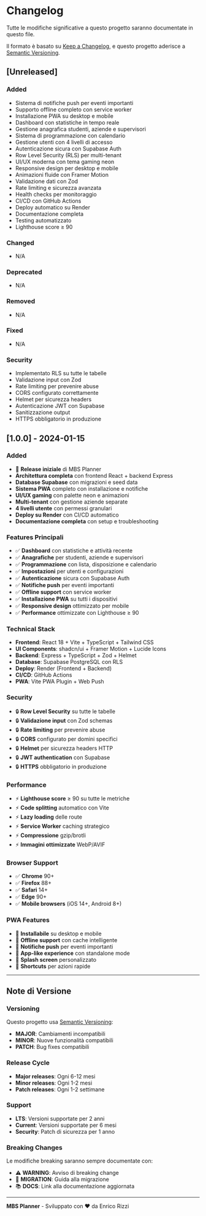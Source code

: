 # Changelog

Tutte le modifiche significative a questo progetto saranno documentate in questo file.

Il formato è basato su [Keep a Changelog](https://keepachangelog.com/en/1.0.0/),
e questo progetto aderisce a [Semantic Versioning](https://semver.org/spec/v2.0.0.html).

## [Unreleased]

### Added
- Sistema di notifiche push per eventi importanti
- Supporto offline completo con service worker
- Installazione PWA su desktop e mobile
- Dashboard con statistiche in tempo reale
- Gestione anagrafica studenti, aziende e supervisori
- Sistema di programmazione con calendario
- Gestione utenti con 4 livelli di accesso
- Autenticazione sicura con Supabase Auth
- Row Level Security (RLS) per multi-tenant
- UI/UX moderna con tema gaming neon
- Responsive design per desktop e mobile
- Animazioni fluide con Framer Motion
- Validazione dati con Zod
- Rate limiting e sicurezza avanzata
- Health checks per monitoraggio
- CI/CD con GitHub Actions
- Deploy automatico su Render
- Documentazione completa
- Testing automatizzato
- Lighthouse score ≥ 90

### Changed
- N/A

### Deprecated
- N/A

### Removed
- N/A

### Fixed
- N/A

### Security
- Implementato RLS su tutte le tabelle
- Validazione input con Zod
- Rate limiting per prevenire abuse
- CORS configurato correttamente
- Helmet per sicurezza headers
- Autenticazione JWT con Supabase
- Sanitizzazione output
- HTTPS obbligatorio in produzione

## [1.0.0] - 2024-01-15

### Added
- 🎉 **Release iniziale** di MBS Planner
- **Architettura completa** con frontend React + backend Express
- **Database Supabase** con migrazioni e seed data
- **Sistema PWA** completo con installazione e notifiche
- **UI/UX gaming** con palette neon e animazioni
- **Multi-tenant** con gestione aziende separate
- **4 livelli utente** con permessi granulari
- **Deploy su Render** con CI/CD automatico
- **Documentazione completa** con setup e troubleshooting

### Features Principali
- ✅ **Dashboard** con statistiche e attività recente
- ✅ **Anagrafiche** per studenti, aziende e supervisori
- ✅ **Programmazione** con lista, disposizione e calendario
- ✅ **Impostazioni** per utenti e configurazioni
- ✅ **Autenticazione** sicura con Supabase Auth
- ✅ **Notifiche push** per eventi importanti
- ✅ **Offline support** con service worker
- ✅ **Installazione PWA** su tutti i dispositivi
- ✅ **Responsive design** ottimizzato per mobile
- ✅ **Performance** ottimizzate con Lighthouse ≥ 90

### Technical Stack
- **Frontend**: React 18 + Vite + TypeScript + Tailwind CSS
- **UI Components**: shadcn/ui + Framer Motion + Lucide Icons
- **Backend**: Express + TypeScript + Zod + Helmet
- **Database**: Supabase PostgreSQL con RLS
- **Deploy**: Render (Frontend + Backend)
- **CI/CD**: GitHub Actions
- **PWA**: Vite PWA Plugin + Web Push

### Security
- 🔒 **Row Level Security** su tutte le tabelle
- 🔒 **Validazione input** con Zod schemas
- 🔒 **Rate limiting** per prevenire abuse
- 🔒 **CORS** configurato per domini specifici
- 🔒 **Helmet** per sicurezza headers HTTP
- 🔒 **JWT authentication** con Supabase
- 🔒 **HTTPS** obbligatorio in produzione

### Performance
- ⚡ **Lighthouse score** ≥ 90 su tutte le metriche
- ⚡ **Code splitting** automatico con Vite
- ⚡ **Lazy loading** delle route
- ⚡ **Service Worker** caching strategico
- ⚡ **Compressione** gzip/brotli
- ⚡ **Immagini ottimizzate** WebP/AVIF

### Browser Support
- ✅ **Chrome** 90+
- ✅ **Firefox** 88+
- ✅ **Safari** 14+
- ✅ **Edge** 90+
- ✅ **Mobile browsers** (iOS 14+, Android 8+)

### PWA Features
- 📱 **Installabile** su desktop e mobile
- 📱 **Offline support** con cache intelligente
- 📱 **Notifiche push** per eventi importanti
- 📱 **App-like experience** con standalone mode
- 📱 **Splash screen** personalizzato
- 📱 **Shortcuts** per azioni rapide

---

## Note di Versione

### Versioning
Questo progetto usa [Semantic Versioning](https://semver.org/):
- **MAJOR**: Cambiamenti incompatibili
- **MINOR**: Nuove funzionalità compatibili
- **PATCH**: Bug fixes compatibili

### Release Cycle
- **Major releases**: Ogni 6-12 mesi
- **Minor releases**: Ogni 1-2 mesi
- **Patch releases**: Ogni 1-2 settimane

### Support
- **LTS**: Versioni supportate per 2 anni
- **Current**: Versioni supportate per 6 mesi
- **Security**: Patch di sicurezza per 1 anno

### Breaking Changes
Le modifiche breaking saranno sempre documentate con:
- ⚠️ **WARNING**: Avviso di breaking change
- 🔄 **MIGRATION**: Guida alla migrazione
- 📚 **DOCS**: Link alla documentazione aggiornata

---

**MBS Planner** - Sviluppato con ❤️ da Enrico Rizzi

